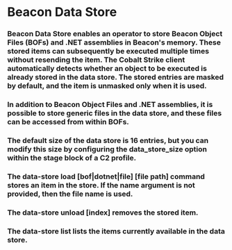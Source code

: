 # Beacon Data Store

### Beacon Data Store enables an operator to store Beacon Object Files (BOFs) and .NET assemblies in Beacon's memory. These stored items can subsequently be executed multiple times without resending the item. The Cobalt Strike client automatically detects whether an object to be executed is already stored in the data store. The stored entries are masked by default, and the item is unmasked only when it is used.

### In addition to Beacon Object Files and .NET assemblies, it is possible to store generic files in the data store, and these files can be accessed from within BOFs.

### The default size of the data store is 16 entries, but you can modify this size by configuring the data_store_size option within the stage block of a C2 profile.

### The data-store load [bof|dotnet|file] <name> [file path] command stores an item in the store. If the name argument is not provided, then the file name is used.

### The data-store unload [index] removes the stored item.

### The data-store list lists the items currently available in the data store.
